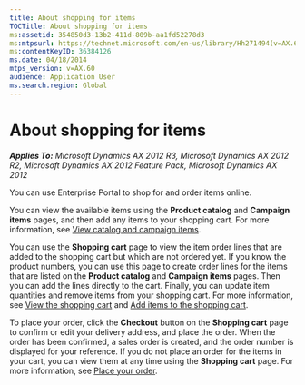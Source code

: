 ```yaml
---
title: About shopping for items
TOCTitle: About shopping for items
ms:assetid: 354850d3-13b2-411d-809b-aa1fd52278d3
ms:mtpsurl: https://technet.microsoft.com/en-us/library/Hh271494(v=AX.60)
ms:contentKeyID: 36384126
ms.date: 04/18/2014
mtps_version: v=AX.60
audience: Application User
ms.search.region: Global
---
```


# About shopping for items 


_**Applies To:** Microsoft Dynamics AX 2012 R3, Microsoft Dynamics AX 2012 R2, Microsoft Dynamics AX 2012 Feature Pack, Microsoft Dynamics AX 2012_

You can use Enterprise Portal to shop for and order items online.

You can view the available items using the **Product catalog** and **Campaign items** pages, and then add any items to your shopping cart. For more information, see [View catalog and campaign items](view-catalog-and-campaign-items.md).

You can use the **Shopping cart** page to view the item order lines that are added to the shopping cart but which are not ordered yet. If you know the product numbers, you can use this page to create order lines for the items that are listed on the **Product catalog** and **Campaign items** pages. Then you can add the lines directly to the cart. Finally, you can update item quantities and remove items from your shopping cart. For more information, see [View the shopping cart](view-the-shopping-cart.md) and [Add items to the shopping cart](add-items-to-the-shopping-cart.md).

To place your order, click the **Checkout** button on the **Shopping cart** page to confirm or edit your delivery address, and place the order. When the order has been confirmed, a sales order is created, and the order number is displayed for your reference. If you do not place an order for the items in your cart, you can view them at any time using the **Shopping cart** page. For more information, see [Place your order](place-your-order.md).

  


